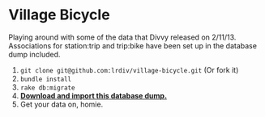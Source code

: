 Village Bicycle
===============

Playing around with some of the data that Divvy released on 2/11/13. Associations for station:trip and trip:bike have been set up in the database dump included.

1. `git clone git@github.com:lrdiv/village-bicycle.git` (Or fork it)
2. `bundle install`
3. `rake db:migrate`
4. **[Download and import this database dump.](https://www.dropbox.com/s/rnbvno333xblp58/divvy_development_2014-02-12.sql)**
5. Get your data on, homie.
